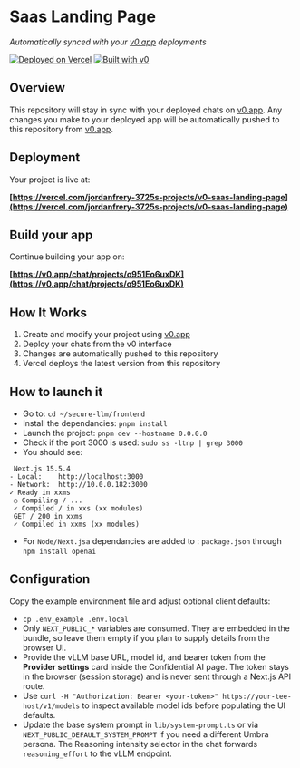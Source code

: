 # Saas Landing Page

*Automatically synced with your [v0.app](https://v0.app) deployments*

[![Deployed on Vercel](https://img.shields.io/badge/Deployed%20on-Vercel-black?style=for-the-badge&logo=vercel)](https://vercel.com/jordanfrery-3725s-projects/v0-saas-landing-page)
[![Built with v0](https://img.shields.io/badge/Built%20with-v0.app-black?style=for-the-badge)](https://v0.app/chat/projects/o951Eo6uxDK)

## Overview

This repository will stay in sync with your deployed chats on [v0.app](https://v0.app).
Any changes you make to your deployed app will be automatically pushed to this repository from [v0.app](https://v0.app).

## Deployment

Your project is live at:

**[https://vercel.com/jordanfrery-3725s-projects/v0-saas-landing-page](https://vercel.com/jordanfrery-3725s-projects/v0-saas-landing-page)**

## Build your app

Continue building your app on:

**[https://v0.app/chat/projects/o951Eo6uxDK](https://v0.app/chat/projects/o951Eo6uxDK)**

## How It Works

1. Create and modify your project using [v0.app](https://v0.app)
2. Deploy your chats from the v0 interface
3. Changes are automatically pushed to this repository
4. Vercel deploys the latest version from this repository

## How to launch it

- Go to: `cd ~/secure-llm/frontend`
- Install the dependancies: `pnpm install`
- Launch the project: `pnpm dev --hostname 0.0.0.0`
- Check if the port 3000 is used: `sudo ss -ltnp | grep 3000`
- You should see:

```
 Next.js 15.5.4
- Local:    http://localhost:3000
- Network:  http://10.0.0.182:3000
✓ Ready in xxms
 ○ Compiling / ...
 ✓ Compiled / in xxs (xx modules)
 GET / 200 in xxms
 ✓ Compiled in xxms (xx modules)
```

- For `Node/Next.jsa` dependancies are added to : `package.json` through `npm install openai`

## Configuration

Copy the example environment file and adjust optional client defaults:

- `cp .env_example .env.local`
- Only `NEXT_PUBLIC_*` variables are consumed. They are embedded in the bundle, so leave them empty if you plan to supply details from the browser UI.
- Provide the vLLM base URL, model id, and bearer token from the **Provider settings** card inside the Confidential AI page. The token stays in the browser (session storage) and is never sent through a Next.js API route.
- Use `curl -H "Authorization: Bearer <your-token>" https://your-tee-host/v1/models` to inspect available model ids before populating the UI defaults.
- Update the base system prompt in `lib/system-prompt.ts` or via `NEXT_PUBLIC_DEFAULT_SYSTEM_PROMPT` if you need a different Umbra persona. The Reasoning intensity selector in the chat forwards `reasoning_effort` to the vLLM endpoint.
